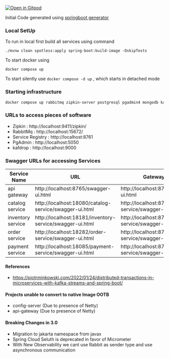[![Open in Gitpod](https://gitpod.io/button/open-in-gitpod.svg)](https://gitpod.io/#https://github.com/rajadilipkolli/spring-boot-microservices-series-v2)

Initial Code generated using [springboot generator](https://github.com/sivaprasadreddy/generator-springboot)

### Local SetUp

To run in local first build all services using command 

```shell
./mvnw clean spotless:apply spring-boot:build-image -DskipTests
```

To start docker using 

```shell
docker compose up
```

To start silently use `docker compose -d up` , which starts in detached mode

### Starting infrastructure 

```bash
docker compose up rabbitmq zipkin-server postgresql pgadmin4 mongodb kafka config-server naming-server
```

### URLs to access pieces of software
 - Zipkin : http://localhost:9411/zipkin/
 - RabbitMq : http://localhost:15672/
 - Service Registry : http://localhost:8761
 - PgAdmin : http://localhost:5050
 - kafdrop : http://localhost:9000
 

### Swagger URLs for accessing Services

| **Service Name**  | **URL**                                                  | **Gateway URL**                                          |
|-------------------|----------------------------------------------------------|----------------------------------------------------------|
| api gateway       | http://localhost:8765/swagger-ui.html                    | http://localhost:8765/swagger-ui.html                    |
| catalog service   | http://localhost:18080/catalog-service/swagger-ui.html   | http://localhost:8765/catalog-service/swagger-ui.html    |
| inventory service | http://localhost:18181/inventory-service/swagger-ui.html | http://localhost:8765/inventory-service/swagger-ui.html  |
| order service     | http://localhost:18282/order-service/swagger-ui.html     | http://localhost:8765/order-service/swagger-ui.html      |
| payment service   | http://localhost:18085/payment-service/swagger-ui.html   | http://localhost:8765/payment-service/swagger-ui.html    |


#### References
  - https://piotrminkowski.com/2022/01/24/distributed-transactions-in-microservices-with-kafka-streams-and-spring-boot/
  
#### Projects unable to convert to native Image OOTB
 - config-server (Due to presence of Netty)
 - api-gateway (Due to presence of Netty)

#### Breaking Changes in 3.0
 - Migration to jakarta namespace from javax
 - Spring Cloud Seluth is deprecated in favor of Micrometer
 - With New Observability we cant use Rabbit as sender type and use asynchronous communication
